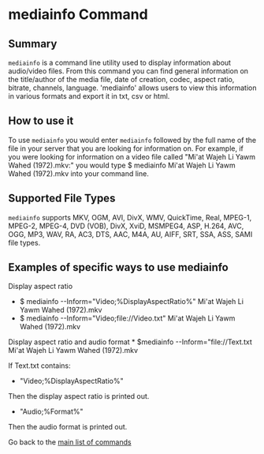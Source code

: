 # mediainfo Command

## Summary 
`mediainfo` is a command line utility used to display information about audio/video files. From this command you can find general information on the title/author of the media file, date of creation, codec, aspect ratio, bitrate, channels, language. 'mediainfo' allows users to view this information in various formats and export it in txt, csv or html. 

## How to use it 
To use `mediainfo` you would enter `mediainfo` followed by the full name of the file in your server that you are looking for information on. For example, if you were looking for information on a video file called "Mi'at Wajeh Li Yawm Wahed (1972).mkv:" you would type 
        $ mediainfo Mi'at Wajeh Li Yawm Wahed (1972).mkv 
into your command line. 

## Supported File Types
`mediainfo` supports MKV, OGM, AVI, DivX, WMV, QuickTime, Real, MPEG-1, MPEG-2, MPEG-4, DVD (VOB), DivX, XviD, MSMPEG4, ASP, H.264, AVC, OGG, MP3, WAV, RA, AC3, DTS, AAC, M4A, AU, AIFF, SRT, SSA, ASS, SAMI file types. 

## Examples of specific ways to use mediainfo
Display aspect ratio
* $ mediainfo --Inform="Video;%DisplayAspectRatio%" Mi'at Wajeh Li Yawm Wahed (1972).mkv 
* $ mediainfo --Inform="Video;file://Video.txt" Mi'at Wajeh Li Yawm Wahed (1972).mkv 

Display aspect ratio and audio format
       * $mediainfo --Inform="file://Text.txt Mi'at Wajeh Li Yawm Wahed (1972).mkv

If Text.txt contains:
        
  * "Video;%DisplayAspectRatio%"

Then the display aspect ratio is printed out. 

  * "Audio;%Format%"
    
Then the audio format is printed out.
        
Go back to the [main list of commands](index.md)
